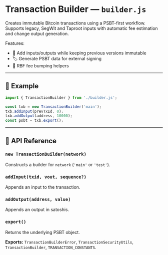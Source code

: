 # Transaction Builder — `builder.js`

Creates immutable Bitcoin transactions using a PSBT-first workflow. Supports legacy, SegWit and Taproot inputs with automatic fee estimation and change output generation.

Features:

- 🧱 Add inputs/outputs while keeping previous versions immutable
- 🏷️ Generate PSBT data for external signing
- 🔄 RBF fee bumping helpers

---

## 🧪 Example

```js
import { TransactionBuilder } from './builder.js';

const txb = new TransactionBuilder('main');
txb.addInput(prevTxId, 0);
txb.addOutput(address, 10000);
const psbt = txb.export();
```

---

## 🧠 API Reference

### `new TransactionBuilder(network)`
Constructs a builder for `network` (`'main'` or `'test'`).

### `addInput(txid, vout, sequence?)`
Appends an input to the transaction.

### `addOutput(address, value)`
Appends an output in satoshis.

### `export()`
Returns the underlying PSBT object.

**Exports:** `TransactionBuilderError`, `TransactionSecurityUtils`, `TransactionBuilder`, `TRANSACTION_CONSTANTS`.

